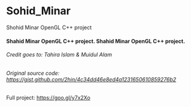 # Sohid_Minar
Shohid Minar OpenGL C++ project
#### Shahid Minar OpenGL C++ project. Shahid Minar OpenGL C++ project.


###### Credit goes to: Tahira Islam & Muidul Alam

###### Original source code: https://gist.github.com/2hin/4c34dd46e8ed4a1231650610859276b2
Full project: https://goo.gl/y7x2Xo
